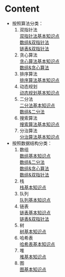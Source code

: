 # Content
* 按照算法分类：
    1. 双指针法  
    [双指针法基本知识点](./Note/双指针法基本知识点.md)  
    [数组&双指针法](./Note/数组&双指针法.md)  
    [链表&双指针法](./Note/链表&双指针法.md)  
    2. 贪心算法  
    [贪心算法基本知识点](./Note/贪心算法基本知识点.md)  
    [数组&贪心算法](./Note/数组&贪心算法.md)  
    3. 排序算法  
    [排序算法基本知识点](./Note/排序算法基本知识点.md)  
    4. 动态规划  
    [动态规划基本知识点](./Note/动态规划基本知识点.md)  
    5. 二分法  
    [二分法基本知识点](./Note/二分法基本知识点.md)  
    [数组&二分法](./Note/数组&二分法.md)  
    6. 搜索算法  
    [搜索算法基本知识点](./Note/搜索算法基本知识点.md)  
    7. 分治算法  
    [分治算法基本知识点](./Note/分治算法基本知识点.md)  
* 按照数据结构分类：
    1. 数组  
    [数组基本知识点](./Note/数组基本知识点.md)  
    [数组&二分法](./Note/数组&二分法.md)  
    [数组&贪心算法](./Note/数组&贪心算法.md)  
    [数组&双指针法](./Note/数组&双指针法.md)
    2. 栈  
    [栈基本知识点](./Note/栈基本知识点.md)  
    3. 队列  
    [队列基本知识点](./Note/队列基本知识点.md)  
    4. 链表   
    [链表基本知识点](./Note/链表基本知识点.md)  
    [链表&双指针法](./Note/链表&双指针法.md)  
    5. 树  
    [树基本知识点](./Note/树基本知识点.md)  
    6. 哈希表  
    [哈希表基本知识点](./Note/哈希表基本知识点.md)  
    7. 堆  
    [堆基本知识点](./Note/堆基本知识点.md)  
    8. 图  
    [图基本知识点](./Note/图基本知识点.md)  
